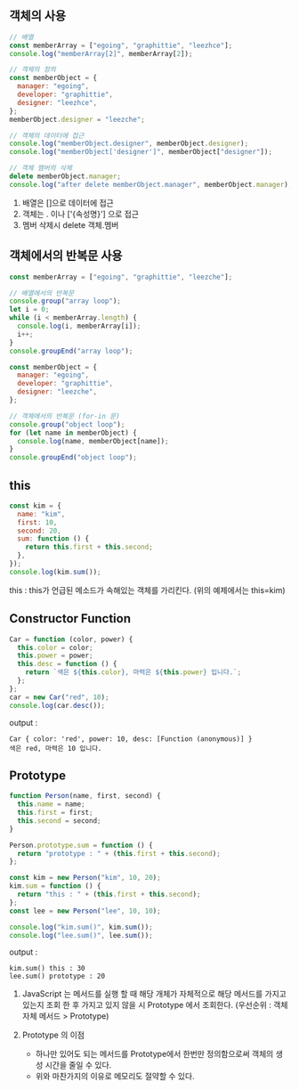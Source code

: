 ## 객체의 사용

```javascript
// 배열
const memberArray = ["egoing", "graphittie", "leezhce"];
console.log("memberArray[2]", memberArray[2]);

// 객체의 정의
const memberObject = {
  manager: "egoing",
  developer: "graphittie",
  designer: "leezhce",
};
memberObject.designer = "leezche";

// 객체의 데이터에 접근
console.log("memberObject.designer", memberObject.designer);
console.log("memberObject['designer']", memberObject["designer"]);

// 객체 멤버의 삭제
delete memberObject.manager;
console.log("after delete memberObject.manager", memberObject.manager);
```

1. 배열은 []으로 데이터에 접근
2. 객체는 . 이나 ['{속성명}'] 으로 접근
3. 멤버 삭제시 delete 객체.멤버

## 객체에서의 반복문 사용

```javascript
const memberArray = ["egoing", "graphittie", "leezche"];

// 배열에서의 반복문
console.group("array loop");
let i = 0;
while (i < memberArray.length) {
  console.log(i, memberArray[i]);
  i++;
}
console.groupEnd("array loop");

const memberObject = {
  manager: "egoing",
  developer: "graphittie",
  designer: "leezche",
};

// 객체에서의 반복문 (for-in 문)
console.group("object loop");
for (let name in memberObject) {
  console.log(name, memberObject[name]);
}
console.groupEnd("object loop");
```

## this

```javascript
const kim = {
  name: "kim",
  first: 10,
  second: 20,
  sum: function () {
    return this.first + this.second;
  },
});
console.log(kim.sum());
```

this : this가 언급된 메소드가 속해있는 객체를 가리킨다.
(위의 예제에서는 this=kim)

## Constructor Function

```javascript
Car = function (color, power) {
  this.color = color;
  this.power = power;
  this.desc = function () {
    return `색은 ${this.color}, 마력은 ${this.power} 입니다.`;
  };
};
car = new Car("red", 10);
console.log(car.desc());
```

output :

```
Car { color: 'red', power: 10, desc: [Function (anonymous)] }
색은 red, 마력은 10 입니다.
```

## Prototype

```javascript
function Person(name, first, second) {
  this.name = name;
  this.first = first;
  this.second = second;
}

Person.prototype.sum = function () {
  return "prototype : " + (this.first + this.second);
};

const kim = new Person("kim", 10, 20);
kim.sum = function () {
  return "this : " + (this.first + this.second);
};
const lee = new Person("lee", 10, 10);

console.log("kim.sum()", kim.sum());
console.log("lee.sum()", lee.sum());
```

output :

```
kim.sum() this : 30
lee.sum() prototype : 20
```

1. JavaScript 는 메서드를 실행 할 때 해당 개체가 자체적으로 해당 메서드를 가지고 있는지 조회 한 후 가지고 있지 않을 시 Prototype 에서 조회한다.
   (우선순위 : 객체 자체 메서드 > Prototype)

2. Prototype 의 이점
   - 하나만 있어도 되는 메서드를 Prototype에서 한번만 정의함으로써 객체의 생성 시간을 줄일 수 있다.
   - 위와 마찬가지의 이유로 메모리도 절약할 수 있다.

